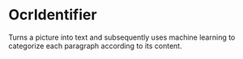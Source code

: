 # OcrIdentifier
Turns a picture into text and subsequently uses machine learning to categorize each paragraph according to its content.
